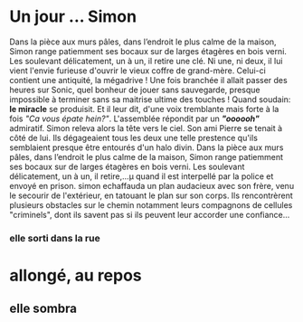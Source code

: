 # Un jour ... Simon
Dans la pièce aux murs pâles, dans l’endroit le plus calme de la maison, Simon range patiemment ses bocaux sur de larges étagères en bois verni. Les soulevant délicatement, un à un, il retire une clé. Ni une, ni deux, il lui vient l'envie furieuse d'ouvrir le vieux coffre de grand-mère. Celui-ci contient une antiquité, la mégadrive ! Une fois branchée il allait passer des heures sur Sonic, quel bonheur de jouer sans sauvegarde, presque impossible à terminer sans sa maitrise ultime des touches !
Quand soudain: __le miracle__ se produisit. Et il leur dit, d'une voix tremblante mais forte à la fois *"Ca vous épate hein?"*. L'assemblée répondit par un __*"oooooh"*__ admiratif.
Simon releva alors la tête vers le ciel. Son ami Pierre se tenait à côté de lui. Ils dégageaient tous les deux une telle prestence qu'ils 
semblaient presque être entourés d'un halo divin. Dans la pièce aux murs pâles, dans l’endroit le plus calme de la maison, Simon range patiemment ses bocaux sur de larges étagères en bois verni. Les soulevant délicatement, un à un, il retire,...µ
quand il est interpellé par la police et envoyé en prison.
simon echaffauda un plan audacieux avec son frère, venu le secourir de l'extérieur, en tatouant le plan sur son corps.
Ils rencontrèrent plusieurs obstacles sur le chemin notamment leurs compagnons de cellules "criminels", dont ils savent pas si ils peuvent leur accorder une confiance...
### elle sorti dans la rue
# allongé, au repos
## elle sombra
